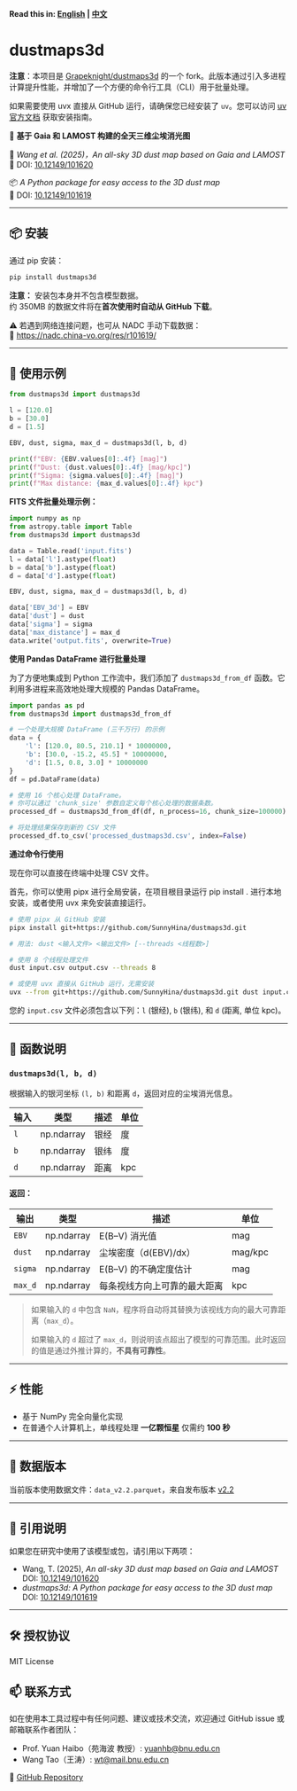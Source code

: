 **Read this in: [English](README.md) | [中文](README.zh-CN.md)**

# dustmaps3d

**注意**：本项目是 [Grapeknight/dustmaps3d](https://github.com/Grapeknight/dustmaps3d) 的一个 fork。此版本通过引入多进程计算提升性能，并增加了一个方便的命令行工具（CLI）用于批量处理。

如果需要使用 uvx 直接从 GitHub 运行，请确保您已经安装了 `uv`。您可以访问 [uv 官方文档](https://github.com/astral-sh/uv) 获取安装指南。

🌌 **基于 Gaia 和 LAMOST 构建的全天三维尘埃消光图**

📄 *Wang et al. (2025)，An all-sky 3D dust map based on Gaia and LAMOST*  
📌 DOI: [10.12149/101620](https://doi.org/10.12149/101620)

📦 *A Python package for easy access to the 3D dust map*   
📌 DOI: [10.12149/101619](https://nadc.china-vo.org/res/r101619/)

---

## 📦 安装

通过 pip 安装：

```bash
pip install dustmaps3d
```

**注意：** 安装包本身并不包含模型数据。  
约 350MB 的数据文件将在**首次使用时自动从 GitHub 下载**。 

⚠️ 若遇到网络连接问题，也可从 NADC 手动下载数据：  
🔗 https://nadc.china-vo.org/res/r101619/

---

## 🚀 使用示例

```python
from dustmaps3d import dustmaps3d

l = [120.0]
b = [30.0]
d = [1.5]

EBV, dust, sigma, max_d = dustmaps3d(l, b, d)

print(f"EBV: {EBV.values[0]:.4f} [mag]")
print(f"Dust: {dust.values[0]:.4f} [mag/kpc]")
print(f"Sigma: {sigma.values[0]:.4f} [mag]")
print(f"Max distance: {max_d.values[0]:.4f} kpc")
```

**FITS 文件批量处理示例：**

```python
import numpy as np
from astropy.table import Table
from dustmaps3d import dustmaps3d

data = Table.read('input.fits')   
l = data['l'].astype(float)
b = data['b'].astype(float)
d = data['d'].astype(float)

EBV, dust, sigma, max_d = dustmaps3d(l, b, d)

data['EBV_3d'] = EBV
data['dust'] = dust
data['sigma'] = sigma
data['max_distance'] = max_d
data.write('output.fits', overwrite=True)

```

**使用 Pandas DataFrame 进行批量处理**

为了方便地集成到 Python 工作流中，我们添加了 `dustmaps3d_from_df` 函数。它利用多进程来高效地处理大规模的 Pandas DataFrame。

```python
import pandas as pd
from dustmaps3d import dustmaps3d_from_df

# 一个处理大规模 DataFrame (三千万行) 的示例
data = {
    'l': [120.0, 80.5, 210.1] * 10000000,
    'b': [30.0, -15.2, 45.5] * 10000000,
    'd': [1.5, 0.8, 3.0] * 10000000
}
df = pd.DataFrame(data)

# 使用 16 个核心处理 DataFrame。
# 你可以通过 'chunk_size' 参数自定义每个核心处理的数据条数。
processed_df = dustmaps3d_from_df(df, n_process=16, chunk_size=100000)

# 将处理结果保存到新的 CSV 文件
processed_df.to_csv('processed_dustmaps3d.csv', index=False)
```

**通过命令行使用**

现在你可以直接在终端中处理 CSV 文件。

首先，你可以使用 pipx 进行全局安装，在项目根目录运行 pip install . 进行本地安装，或者使用 uvx 来免安装直接运行。

```bash
# 使用 pipx 从 GitHub 安装
pipx install git+https://github.com/SunnyHina/dustmaps3d.git

# 用法: dust <输入文件> <输出文件> [--threads <线程数>]

# 使用 8 个线程处理文件
dust input.csv output.csv --threads 8

# 或使用 uvx 直接从 GitHub 运行，无需安装
uvx --from git+https://github.com/SunnyHina/dustmaps3d.git dust input.csv output.csv --threads 8
```

您的 `input.csv` 文件必须包含以下列：`l` (银经), `b` (银纬), 和 `d` (距离, 单位 kpc)。

---
## 🧠 函数说明

### `dustmaps3d(l, b, d)`

根据输入的银河坐标 `(l, b)` 和距离 `d`，返回对应的尘埃消光信息。

| 输入         | 类型         | 描述                        | 单位     |
|--------------|--------------|-----------------------------|----------|
| `l`          | np.ndarray   | 银经                      | 度       |
| `b`          | np.ndarray   | 银纬                      | 度       |
| `d`          | np.ndarray   | 距离                      | kpc      |

#### 返回：

| 输出         | 类型         | 描述                              | 单位     |
|--------------|--------------|-----------------------------------|----------|
| `EBV`        | np.ndarray   | E(B–V) 消光值                     | mag      |
| `dust`       | np.ndarray   | 尘埃密度（d(EBV)/dx）             | mag/kpc  |
| `sigma`      | np.ndarray   | E(B–V) 的不确定度估计             | mag      |
| `max_d`      | np.ndarray   | 每条视线方向上可靠的最大距离      | kpc      |

> 如果输入的 `d` 中包含 `NaN`，程序将自动将其替换为该视线方向的最大可靠距离（`max_d`）。
>
> 如果输入的 `d` 超过了 `max_d`，则说明该点超出了模型的可靠范围。此时返回的值是通过外推计算的，**不具有可靠性**。

---

## ⚡ 性能

- 基于 NumPy 完全向量化实现
- 在普通个人计算机上，单线程处理 **一亿颗恒星** 仅需约 **100 秒**

---

## 📂 数据版本

当前版本使用数据文件：`data_v2.2.parquet`，来自发布版本 [v2.2](https://github.com/Grapeknight/dustmaps3d/releases/tag/v2.2)

---

## 📜 引用说明

如果您在研究中使用了该模型或包，请引用以下两项：

- Wang, T. (2025), *An all-sky 3D dust map based on Gaia and LAMOST*  
  DOI: [10.12149/101620](https://doi.org/10.12149/101620)
- *dustmaps3d: A Python package for easy access to the 3D dust map*  
  DOI: [10.12149/101619](https://nadc.china-vo.org/res/r101619/)

---

## 🛠️ 授权协议

MIT License

## 📫 联系方式

如在使用本工具过程中有任何问题、建议或技术交流，欢迎通过 GitHub issue 或邮箱联系作者团队：

- Prof. Yuan Haibo（苑海波 教授）: yuanhb@bnu.edu.cn  
- Wang Tao（王涛）: wt@mail.bnu.edu.cn  

🔗 [GitHub Repository](https://github.com/Grapeknight/dustmaps3d)